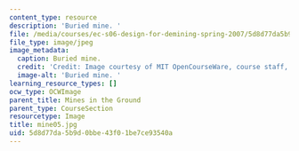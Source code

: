 ```yaml
---
content_type: resource
description: 'Buried mine. '
file: /media/courses/ec-s06-design-for-demining-spring-2007/5d8d77da5b9d0bbe43f01be7ce93540a_mine05.jpg
file_type: image/jpeg
image_metadata:
  caption: Buried mine.
  credit: 'Credit: Image courtesy of MIT OpenCourseWare, course staff, and students.'
  image-alt: 'Buried mine. '
learning_resource_types: []
ocw_type: OCWImage
parent_title: Mines in the Ground
parent_type: CourseSection
resourcetype: Image
title: mine05.jpg
uid: 5d8d77da-5b9d-0bbe-43f0-1be7ce93540a
---
```

